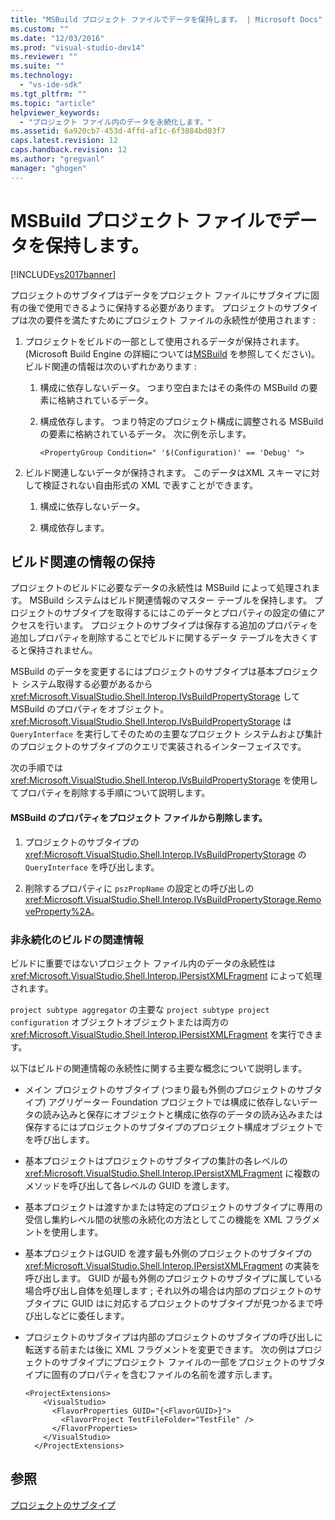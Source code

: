 ```yaml
---
title: "MSBuild プロジェクト ファイルでデータを保持します。 | Microsoft Docs"
ms.custom: ""
ms.date: "12/03/2016"
ms.prod: "visual-studio-dev14"
ms.reviewer: ""
ms.suite: ""
ms.technology: 
  - "vs-ide-sdk"
ms.tgt_pltfrm: ""
ms.topic: "article"
helpviewer_keywords: 
  - "プロジェクト ファイル内のデータを永続化します。"
ms.assetid: 6a920cb7-453d-4ffd-af1c-6f3084bd03f7
caps.latest.revision: 12
caps.handback.revision: 12
ms.author: "gregvanl"
manager: "ghogen"
---
```

# MSBuild プロジェクト ファイルでデータを保持します。
[!INCLUDE[vs2017banner](../../code-quality/includes/vs2017banner.md)]

プロジェクトのサブタイプはデータをプロジェクト ファイルにサブタイプに固有の後で使用できるように保持する必要があります。  プロジェクトのサブタイプは次の要件を満たすためにプロジェクト ファイルの永続性が使用されます :  
  
1.  プロジェクトをビルドの一部として使用されるデータが保持されます。  \(Microsoft Build Engine の詳細については[MSBuild](http://msdn.microsoft.com/ja-jp/7c49aba1-ee6c-47d8-9de1-6f29a906e20b) を参照してください\)。ビルド関連の情報は次のいずれかあります :  
  
    1.  構成に依存しないデータ。  つまり空白またはその条件の MSBuild の要素に格納されているデータ。  
  
    2.  構成依存します。  つまり特定のプロジェクト構成に調整される MSBuild の要素に格納されているデータ。  次に例を示します。  
  
        ```  
        <PropertyGroup Condition=" '$(Configuration)' == 'Debug' ">  
        ```  
  
2.  ビルド関連しないデータが保持されます。  このデータはXML スキーマに対して検証されない自由形式の XML で表すことができます。  
  
    1.  構成に依存しないデータ。  
  
    2.  構成依存します。  
  
## ビルド関連の情報の保持  
 プロジェクトのビルドに必要なデータの永続性は MSBuild によって処理されます。  MSBuild システムはビルド関連情報のマスター テーブルを保持します。  プロジェクトのサブタイプを取得するにはこのデータとプロパティの設定の値にアクセスを行います。  プロジェクトのサブタイプは保存する追加のプロパティを追加しプロパティを削除することでビルドに関するデータ テーブルを大きくすると保持されません。  
  
 MSBuild のデータを変更するにはプロジェクトのサブタイプは基本プロジェクト システム取得する必要があるから <xref:Microsoft.VisualStudio.Shell.Interop.IVsBuildPropertyStorage> して MSBuild のプロパティをオブジェクト。  <xref:Microsoft.VisualStudio.Shell.Interop.IVsBuildPropertyStorage> は `QueryInterface` を実行してそのための主要なプロジェクト システムおよび集計のプロジェクトのサブタイプのクエリで実装されるインターフェイスです。  
  
 次の手順では<xref:Microsoft.VisualStudio.Shell.Interop.IVsBuildPropertyStorage> を使用してプロパティを削除する手順について説明します。  
  
#### MSBuild のプロパティをプロジェクト ファイルから削除します。  
  
1.  プロジェクトのサブタイプの <xref:Microsoft.VisualStudio.Shell.Interop.IVsBuildPropertyStorage> の `QueryInterface` を呼び出します。  
  
2.  削除するプロパティに `pszPropName` の設定との呼び出しの <xref:Microsoft.VisualStudio.Shell.Interop.IVsBuildPropertyStorage.RemoveProperty%2A>。  
  
### 非永続化のビルドの関連情報  
 ビルドに重要ではないプロジェクト ファイル内のデータの永続性は<xref:Microsoft.VisualStudio.Shell.Interop.IPersistXMLFragment> によって処理されます。  
  
 `project subtype aggregator` の主要な `project subtype project configuration` オブジェクトオブジェクトまたは両方の <xref:Microsoft.VisualStudio.Shell.Interop.IPersistXMLFragment> を実行できます。  
  
 以下はビルドの関連情報の永続性に関する主要な概念について説明します。  
  
-   メイン プロジェクトのサブタイプ \(つまり最も外側のプロジェクトのサブタイプ\) アグリゲーター Foundation プロジェクトでは構成に依存しないデータの読み込みと保存にオブジェクトと構成に依存のデータの読み込みまたは保存するにはプロジェクトのサブタイプのプロジェクト構成オブジェクトでを呼び出します。  
  
-   基本プロジェクトはプロジェクトのサブタイプの集計の各レベルの <xref:Microsoft.VisualStudio.Shell.Interop.IPersistXMLFragment> に複数のメソッドを呼び出して各レベルの GUID を渡します。  
  
-   基本プロジェクトは渡すかまたは特定のプロジェクトのサブタイプに専用の受信し集約レベル間の状態の永続化の方法としてこの機能を XML フラグメントを使用します。  
  
-   基本プロジェクトはGUID を渡す最も外側のプロジェクトのサブタイプの <xref:Microsoft.VisualStudio.Shell.Interop.IPersistXMLFragment> の実装を呼び出します。  GUID が最も外側のプロジェクトのサブタイプに属している場合呼び出し自体を処理します ; それ以外の場合は内部のプロジェクトのサブタイプに GUID はに対応するプロジェクトのサブタイプが見つかるまで呼び出しなどに委任します。  
  
-   プロジェクトのサブタイプは内部のプロジェクトのサブタイプの呼び出しに転送する前または後に XML フラグメントを変更できます。  次の例はプロジェクトのサブタイプにプロジェクト ファイルの一部をプロジェクトのサブタイプに固有のプロパティを含むファイルの名前を渡す示します。  
  
    ```  
    <ProjectExtensions>  
        <VisualStudio>  
          <FlavorProperties GUID="{<FlavorGUID>}">  
            <FlavorProject TestFileFolder="TestFile" />  
          </FlavorProperties>  
        </VisualStudio>  
      </ProjectExtensions>  
    ```  
  
## 参照  
 [プロジェクトのサブタイプ](../../extensibility/internals/project-subtypes.md)